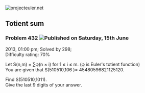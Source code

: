 ![projecteuler.net](images/print_page_logo.png)

## Totient sum

### Problem 432 ![](images/icon_info.png)Published on Saturday, 15th June
2013, 01:00 pm; Solved by 298;  
Difficulty rating: 70%

Let S(n,m) = ∑φ(n × i) for 1 ≤ i ≤ m. (φ is Euler's totient function)  
You are given that S(510510,106 )= 45480596821125120.

Find S(510510,1011).  
Give the last 9 digits of your answer.

  
  

